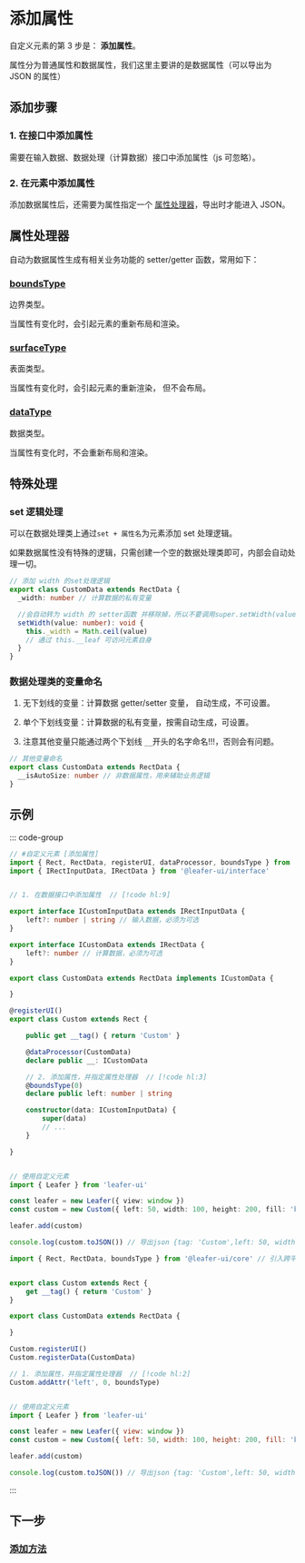# 添加属性

自定义元素的第 3 步是： **添加属性**。

属性分为普通属性和数据属性，我们这里主要讲的是数据属性（可以导出为 JSON 的属性）

## 添加步骤

### 1. 在接口中添加属性

需要在输入数据、数据处理（计算数据）接口中添加属性（js 可忽略）。

### 2. 在元素中添加属性

添加数据属性后，还需要为属性指定一个 [属性处理器](#属性处理器)，导出时才能进入 JSON。

## 属性处理器

自动为数据属性生成有相关业务功能的 setter/getter 函数，常用如下：

### [boundsType](/api/modules.md#boundstype)

边界类型。

当属性有变化时，会引起元素的重新布局和渲染。

### [surfaceType](/api/modules.md#boundstype)

表面类型。

当属性有变化时，会引起元素的重新渲染， 但不会布局。

### [dataType](/api/modules.md#datatype)

数据类型。

当属性有变化时，不会重新布局和渲染。

## 特殊处理

### set 逻辑处理

可以在数据处理类上通过`set + 属性名`为元素添加 set 处理逻辑。

如果数据属性没有特殊的逻辑，只需创建一个空的数据处理类即可，内部会自动处理一切。

```ts
// 添加 width 的set处理逻辑
export class CustomData extends RectData {
  _width: number // 计算数据的私有变量

  //会自动转为 width 的 setter函数 并移除掉，所以不要调用super.setWidth(value)
  setWidth(value: number): void {
    this._width = Math.ceil(value)
    // 通过 this.__leaf 可访问元素自身
  }
}
```

### 数据处理类的变量命名

1. 无下划线的变量：计算数据 getter/setter 变量， 自动生成，不可设置。

2. 单个下划线变量：计算数据的私有变量，按需自动生成，可设置。

3. 注意其他变量只能通过两个下划线 `__`开头的名字命名!!!，否则会有问题。

```ts
// 其他变量命名
export class CustomData extends RectData {
  __isAutoSize: number // 非数据属性，用来辅助业务逻辑
}
```

## 示例

::: code-group

```ts
// #自定义元素 [添加属性]
import { Rect, RectData, registerUI, dataProcessor, boundsType } from '@leafer-ui/core' // 引入跨平台核心包
import { IRectInputData, IRectData } from '@leafer-ui/interface'


// 1. 在数据接口中添加属性  // [!code hl:9]

export interface ICustomInputData extends IRectInputData {
    left?: number | string // 输入数据，必须为可选
}

export interface ICustomData extends IRectData {
    left?: number // 计算数据，必须为可选
}

export class CustomData extends RectData implements ICustomData {

}

@registerUI()
export class Custom extends Rect {

    public get __tag() { return 'Custom' }

    @dataProcessor(CustomData)
    declare public __: ICustomData

    // 2. 添加属性，并指定属性处理器  // [!code hl:3]
    @boundsType(0)
    declare public left: number | string

    constructor(data: ICustomInputData) {
        super(data)
        // ...
    }

}


// 使用自定义元素
import { Leafer } from 'leafer-ui'

const leafer = new Leafer({ view: window })
const custom = new Custom({ left: 50, width: 100, height: 200, fill: 'blue', draggable: true })

leafer.add(custom)

console.log(custom.toJSON()) // 导出json {tag: 'Custom',left: 50, width: 200, height: 50, fill: 'blue', draggable: true }
```

```js
import { Rect, RectData, boundsType } from '@leafer-ui/core' // 引入跨平台核心包


export class Custom extends Rect {
    get __tag() { return 'Custom' }
}

export class CustomData extends RectData {

}

Custom.registerUI()
Custom.registerData(CustomData)

// 1. 添加属性，并指定属性处理器  // [!code hl:2]
Custom.addAttr('left', 0, boundsType) 


// 使用自定义元素
import { Leafer } from 'leafer-ui'

const leafer = new Leafer({ view: window })
const custom = new Custom({ left: 50, width: 100, height: 200, fill: 'blue', draggable: true })

leafer.add(custom)

console.log(custom.toJSON()) // 导出json {tag: 'Custom',left: 50, width: 200, height: 50, fill: 'blue', draggable: true }
```
:::

## 下一步

### [添加方法](/reference/display/custom/base/method.md)
